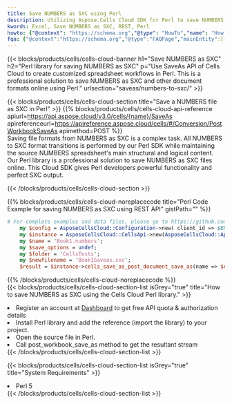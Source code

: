 ```yaml
---
title: Save NUMBERS as SXC using Perl 
description: Utilizing Aspose.Cells Cloud SDK for Perl to save NUMBERS format file as SXC format file. 
kwords: Excel, Save NUMBERS as SXC, REST, Perl
howto: {"@context": "https://schema.org","@type": "HowTo","name": "How to save NUMBERS as SXC using the Cells Cloud Perl library.","description": "How to save NUMBERS as SXC using the Cells Cloud Perl library.","image": {"@type": "ImageObject"},"url": "/perl/saveas/numbers-to-sxc/","step": [{ "@type": "HowToStep","name": "How to save NUMBERS as SXC using the Cells Cloud Perl library. step 1", "image": {"@type": "ImageObject",},"url": "/perl/saveas/numbers-to-sxc/","text": "Register an account at <a href='https://dashboard.aspose.cloud/'>Dashboard</a> to get free API quota & authorization details",},{ "@type": "HowToStep","name": "How to save NUMBERS as SXC using the Cells Cloud Perl library. step 1", "image": {"@type": "ImageObject",},"url": "/perl/saveas/numbers-to-sxc/","text": "Install Perl library and add the reference (import the library) to your project.",},{ "@type": "HowToStep","name": "How to save NUMBERS as SXC using the Cells Cloud Perl library. step 1", "image": {"@type": "ImageObject",},"url": "/perl/saveas/numbers-to-sxc/","text": "Open the source file in Perl.",},{ "@type": "HowToStep","name": "How to save NUMBERS as SXC using the Cells Cloud Perl library. step 1", "image": {"@type": "ImageObject",},"url": "/perl/saveas/numbers-to-sxc/","text": "Call post_workbook_save_as method to get the resultant stream",}, ],"supply": {"@type": "HowToSupply","name": "document"},"tool": [{"@type": "HowToTool","name": "VIM, Visual Studio Code, Eclipse"},{"@type": "HowToTool","name": "Aspose Cells"}],"totalTime": "PT6M"}
fqa: {"@context":"https://schema.org","@type":"FAQPage","mainEntity":[{"@type":"Question","name":"Why save file as other formats file in C# using REST API?","acceptedAnswer":{"@type":"Answer","text":"Documents are encoded in many ways, and some files may be incompatible with the software you use. To open and read such files, just save them as appropriate file formats.<br/><ol><li>Install .NET SDK and add the reference (import the library) to your project.</li><li>Open the source file in C# using REST API.</li><li>Call the PostWorkbookSaveAsRequest() method, passing an output filename with required extension.</li><li>Get the result of save as a separate file.</li></ol>"}},{"@type":"Question","name":"What file formats can I save as with your C# library?","acceptedAnswer":{"@type":"Answer","text":"We support a variety of file formats for conversion using .NET library, including XLSX, Excel, xls , PDF, CSV, HTML, Markdown, XML, PNG, JPG, TIFF, Json, TXT and many more."}},{"@type":"Question","name":"What is the maximum allowed file size for conversion using this .NET library?","acceptedAnswer":{"@type":"Answer","text":"There are no file size limits for format conversions using .NET library."}}]}
---
```



{{< blocks/products/cells/cells-cloud-banner h1="Save NUMBERS as SXC" h2="Perl library for saving NUMBERS as SXC" p="Use SaveAs API of Cells Cloud to create customized spreadsheet workflows in Perl. This is a professional solution to save NUMBERS as SXC and other document formats online using Perl." urlsection="saveas/numbers-to-sxc/" >}}

{{< blocks/products/cells/cells-cloud-section  title="Save a NUMBERS file as SXC in Perl" >}}
{{% blocks/products/cells/cells-cloud-api-reference  apiurl=https://api.aspose.cloud/v3.0/cells/{name}/SaveAs  apireferenceurl=https://apireference.aspose.cloud/cells/#/Conversion/PostWorkbookSaveAs  apimethod=POST %}}
<br/>
Saving file formats from NUMBERS as SXC is a complex task. All NUMBERS to SXC format transitions is performed by our Perl SDK while maintaining the source NUMBERS spreadsheet's main structural and logical content. Our Perl library is a professional solution to save NUMBERS as SXC files online. This Cloud SDK gives Perl developers powerful functionality and perfect SXC output.

{{< /blocks/products/cells/cells-cloud-section >}}

{{% blocks/products/cells/cells-cloud-noreplacecode title="Perl Code Example for saving NUMBERS as SXC using REST API" gistPath="" %}}
  
```perl
# For complete examples and data files, please go to https://github.com/aspose-cells-cloud/aspose-cells-cloud-perl/
    my $config = AsposeCellsCloud::Configuration->new( client_id => $ENV{'ProductClientId'}, client_secret => $ENV{'ProductClientSecret'});
    my $instance = AsposeCellsCloud::CellsApi->new(AsposeCellsCloud::ApiClient->new( $config));
    my $name = 'Book1.numbers';
    my $save_options = undef;
    my $folder = 'CellsTests';
    my $newfilename = 'Book1Saveas.sxc';
    $result = $instance->cells_save_as_post_document_save_as(name => $name,save_options => $save_options, newfilename => $newfilename, folder => $folder);
```
  
{{% /blocks/products/cells/cells-cloud-noreplacecode  %}}
<br/>
{{< blocks/products/cells/cells-cloud-section-list isGrey="true"  title="How to save NUMBERS as SXC using the Cells Cloud Perl library." >}}
<li>Register an account at <a href="https://dashboard.aspose.cloud/">Dashboard</a> to get free API quota & authorization details</li>
<li>Install Perl library and add the reference (import the library) to your project.</li>
<li>Open the source file in Perl.</li>
<li>Call post_workbook_save_as method to get the resultant stream</li>
{{< /blocks/products/cells/cells-cloud-section-list >}}

{{< blocks/products/cells/cells-cloud-section-list isGrey="true"  title="System Requirements" >}}
<li>Perl 5</li>
{{< /blocks/products/cells/cells-cloud-section-list >}}
